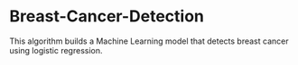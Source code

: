 # Breast-Cancer-Detection
This algorithm builds a Machine Learning model that detects breast cancer using logistic regression.
